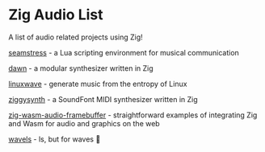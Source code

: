 # Zig Audio List

A list of audio related projects using Zig!

[seamstress](https://github.com/ryleelyman/seamstress) - a Lua scripting environment for musical communication

[dawn](https://github.com/dawnsynth/dawn) - a modular synthesizer written in Zig

[linuxwave](https://github.com/orhun/linuxwave) - generate music from the entropy of Linux

[ziggysynth](https://github.com/sinshu/ziggysynth) - a SoundFont MIDI synthesizer written in Zig

[zig-wasm-audio-framebuffer](https://github.com/ringtailsoftware/zig-wasm-audio-framebuffer) - straightforward examples of integrating Zig and Wasm for audio and graphics on the web

[wavels](https://github.com/goonzoid/wavels) - ls, but for waves 🌊
